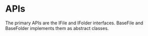 # APIs
The primary APIs are the IFile and IFolder interfaces. BaseFile and BaseFolder implements them as abstract classes.
